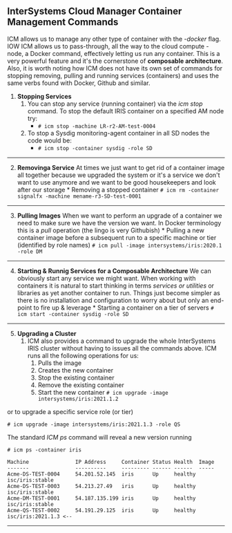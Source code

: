 ## InterSystems Cloud Manager Container Management Commands

ICM allows us to manage any other type of container with the *-docker* flag. IOW ICM allows us to pass-through, all the way to the cloud compute -node, a Docker command, effectively letting us run any container. This is a very powerful feature and it's the cornerstone of **composable architecture**. Also, it is worth noting how ICM does not have its own set of commands for stopping removing, pulling and running services (containers) and uses the same verbs found with Docker, Github and similar.

1. **Stopping Services**
	1. You can stop any service (running container) via the *icm stop* command. To stop the default IRIS container on a specified AM node try: 
		* ```# icm stop -machine LR-r2-AM-test-0004```
	2. To stop a Sysdig monitoring-agent container in all SD nodes the code would be:
		* ```# icm stop -container sysdig -role SD```

---

2. **Removinga Service**
At times we just want to get rid of a container image all together because we upgraded the system or it's a service we don't want to use anymore and we want to be good housekeepers and look after our storage
		* Removing a stopped container
		```# icm rm -container signalfx -machine mename-r3-SD-test-0001```

---

3. **Pulling Images** 
When we want to perform an upgrade of a container we need to make sure we have the version we want. In Docker terminology this is a *pull* operation (the lingo is very Githubish)
		* Pulling a new container image before a subsequent run to a specific machine or tier (identified by role names)
		```# icm pull -image intersystems/iris:2020.1 -role DM```

---

4. **Starting & Runnig Services for a Composable Architecture**
We can obviously start any service we might want. When working with containers it is natural to start thinking in terms *services or utilities* or libraries as yet another container to run. Things just become simpler as there is no installation and configuration to worry about but only an end-point to fire up & leverage
		* Starting a container on a tier of servers
		```# icm start -container sysdig -role SD```
---

5. **Upgrading a Cluster**
	1. ICM also provides a command to upgrade the whole InterSystems IRIS cluster without having to issues all the commands above. ICM runs all the following operations for us:
		1. Pulls the image
		2. Creates the new container
		3. Stop the existing container
		4. Remove the existing container
		5. Start the new container
		```# icm upgrade -image intersystems/iris:2021.1.2```

or to upgrade a specific service role (or tier)

```# icm upgrade -image intersystems/iris:2021.1.3 -role QS```

The standard *ICM ps* command will reveal a new version running
```
# icm ps -container iris

Machine               IP Address     Container Status Health  Image
-------               ----------     --------- ------ ------  -----
Acme-DS-TEST-0004     54.201.52.145  iris      Up     healthy isc/iris:stable
Acme-DS-TEST-0003     54.213.27.49   iris      Up     healthy isc/iris:stable
Acme-DM-TEST-0001     54.187.135.199 iris      Up     healthy isc/iris:stable
Acme-QS-TEST-0002     54.191.29.125  iris      Up     healthy isc/iris:2021.1.3 <--
```

---









